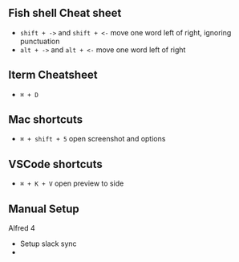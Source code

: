 ## Fish shell Cheat sheet

- `shift + ->` and `shift + <-` move one word left of right, ignoring punctuation
- `alt + ->` and `alt + <-` move one word left of right

## Iterm Cheatsheet

- `⌘ + D`  

## Mac shortcuts

- `⌘ + shift + 5` open screenshot and options


## VSCode shortcuts

- `⌘ + K + V` open preview to side


## Manual Setup

Alfred 4
- Setup slack sync
-
